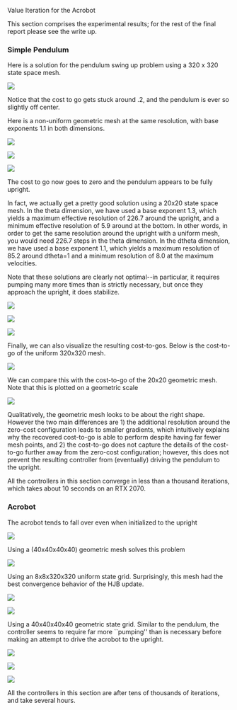 Value Iteration for the Acrobot

This section comprises the experimental results; for the rest of the final report please see the write up.

### Simple Pendulum

Here is a solution for the pendulum swing up problem using a 320 x 320 state space mesh.
 
![](assets/pendulum/320_320_output_J.gif)

Notice that the cost to go gets stuck around .2, and the pendulum is ever so slightly off center.

Here is a non-uniform geometric mesh at the same resolution, with base exponents 1.1 in both dimensions.

![](assets/pendulum/pend2_a_1.gif)

![](assets/pendulum/pend2_a_2.gif)

![](assets/pendulum/pend2_a_3.gif)


The cost to go now goes to zero and the pendulum appears to be fully upright.

In fact, we actually get a pretty good solution using a 20x20 state space mesh.
In the theta dimension, we have used a base exponent 1.3, which yields a maximum effective resolution of 226.7 around the upright, and a minimum effective resolution of 5.9 around at the bottom. In other words, in order to get the same resolution around the upright with a uniform mesh, you would need 226.7 steps in the theta dimension.
In the dtheta dimension, we have used a base exponent 1.1, which yields a maximum resolution of 85.2 around dtheta=1 and a minimum resolution of 8.0 at the maximum velocities. 

Note that these solutions are clearly not optimal--in particular, it requires pumping many more times than is strictly necessary, but once they approach the upright, it does stabilize.

![](assets/pendulum/geom_pend2_a_1.gif)

![](assets/pendulum/geom_pend2_a_2.gif)

![](assets/pendulum/geom_pend2_a_3.gif)

Finally, we can also visualize the resulting cost-to-gos. Below is the cost-to-go of the uniform 320x320 mesh.

![](assets/pendulum/pend2_ctg_plot.png)

We can compare this with the cost-to-go of the 20x20 geometric mesh. Note that this is plotted on a geometric scale

![](assets/pendulum/geom_pend2_ctg_plot.png)

Qualitatively, the geometric mesh looks to be about the right shape. However the two main differences are 1) the additional resolution around the zero-cost configuration leads to smaller gradients, which intuitively explains why the recovered cost-to-go is able to perform despite having far fewer mesh points, and 2) the cost-to-go does not capture the details of the cost-to-go further away from the zero-cost configuration; however, this does not prevent the resulting controller from (eventually) driving the pendulum to the upright.

All the controllers in this section converge in less than a thousand iterations, which takes about 10 seconds on an RTX 2070.

### Acrobot

The acrobot tends to fall over even when initialized to the upright

![](assets/acrobot/falling_over.gif)

Using a (40x40x40x40) geometric mesh solves this problem

![](assets/acrobot/geom_balancing.gif)

Using an 8x8x320x320 uniform state grid. Surprisingly, this mesh had the best convergence behavior of the HJB update.

![](assets/acrobot/nongeom_0.gif)

![](assets/acrobot/nongeom_1.gif)

Using a 40x40x40x40 geometric state grid. Similar to the pendulum, the controller seems to  require far more ``pumping'' than is necessary before making an attempt to drive the acrobot to the upright.

![](assets/acrobot/geom_0.gif)

![](assets/acrobot/geom_1.gif)

![](assets/acrobot/geom_2.gif)

All the controllers in this section are after tens of thousands of iterations, and take several hours.

